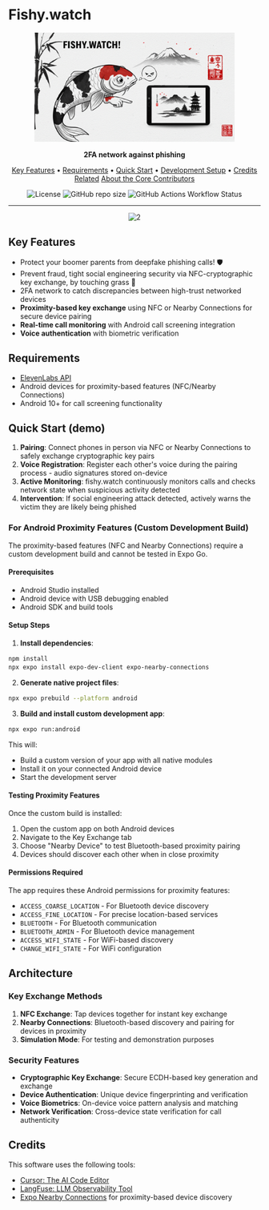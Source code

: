 # Fishy.watch

<p align="center">
  <img src="media/banner.png" alt="2" width="400">
</p>

<p align="center">
<b>2FA network against phishing</b>
</p>

<p align="center">
<p align="center">
  <a href="#key-features">Key Features</a> •
  <a href="#requirements">Requirements</a> •
  <a href="#quick-start">Quick Start</a> •
  <a href="#development-setup">Development Setup</a> •
  <a href="#credits">Credits</a>
  <a href="#related">Related</a>
  <a href="#about-the-core-contributors">About the Core Contributors</a>
</p>

</p>

<p align="center">
  <img src="https://img.shields.io/badge/License-MIT-blue" alt="License">
  <img alt="GitHub repo size" src="https://img.shields.io/github/repo-size/Miyamura80/Python-Template">
  <img alt="GitHub Actions Workflow Status" src="https://img.shields.io/github/actions/workflow/status/Miyamura80/fishy-watch/test_target_tests.yaml?branch=main">

</p>

--- 

<p align="center">
  <img src="media/creating_banner.gif" alt="2" width="600">
</p>

## Key Features

- Protect your boomer parents from deepfake phishing calls! 🛡️
- Prevent fraud, tight social engineering security via NFC-cryptographic key exchange, by touching grass 🌿
- 2FA network to catch discrepancies between high-trust networked devices
- **Proximity-based key exchange** using NFC or Nearby Connections for secure device pairing
- **Real-time call monitoring** with Android call screening integration
- **Voice authentication** with biometric verification

## Requirements

- [ElevenLabs API](https://elevenlabs.io) 
- Android devices for proximity-based features (NFC/Nearby Connections)
- Android 10+ for call screening functionality

## Quick Start (demo)

1. **Pairing**: Connect phones in person via NFC or Nearby Connections to safely exchange cryptographic key pairs
2. **Voice Registration**: Register each other's voice during the pairing process - audio signatures stored on-device
3. **Active Monitoring**: fishy.watch continuously monitors calls and checks network state when suspicious activity detected
4. **Intervention**: If social engineering attack detected, actively warns the victim they are likely being phished

### For Android Proximity Features (Custom Development Build)

The proximity-based features (NFC and Nearby Connections) require a custom development build and cannot be tested in Expo Go.

#### Prerequisites
- Android Studio installed
- Android device with USB debugging enabled
- Android SDK and build tools

#### Setup Steps

1. **Install dependencies**:
```bash
npm install
npx expo install expo-dev-client expo-nearby-connections
```

2. **Generate native project files**:
```bash
npx expo prebuild --platform android
```

3. **Build and install custom development app**:
```bash
npx expo run:android
```

This will:
- Build a custom version of your app with all native modules
- Install it on your connected Android device
- Start the development server

#### Testing Proximity Features

Once the custom build is installed:
1. Open the custom app on both Android devices
2. Navigate to the Key Exchange tab
3. Choose "Nearby Device" to test Bluetooth-based proximity pairing
4. Devices should discover each other when in close proximity

#### Permissions Required

The app requires these Android permissions for proximity features:
- `ACCESS_COARSE_LOCATION` - For Bluetooth device discovery
- `ACCESS_FINE_LOCATION` - For precise location-based services
- `BLUETOOTH` - For Bluetooth communication
- `BLUETOOTH_ADMIN` - For Bluetooth device management
- `ACCESS_WIFI_STATE` - For WiFi-based discovery
- `CHANGE_WIFI_STATE` - For WiFi configuration

## Architecture

### Key Exchange Methods
1. **NFC Exchange**: Tap devices together for instant key exchange
2. **Nearby Connections**: Bluetooth-based discovery and pairing for devices in proximity
3. **Simulation Mode**: For testing and demonstration purposes

### Security Features
- **Cryptographic Key Exchange**: Secure ECDH-based key generation and exchange
- **Device Authentication**: Unique device fingerprinting and verification
- **Voice Biometrics**: On-device voice pattern analysis and matching
- **Network Verification**: Cross-device state verification for call authenticity

## Credits

This software uses the following tools:
- [Cursor: The AI Code Editor](cursor.com)
- [LangFuse: LLM Observability Tool](https://langfuse.com/)
- [Expo Nearby Connections](https://docs.expo.dev/versions/latest/sdk/nearby-connections/) for proximity-based device discovery
